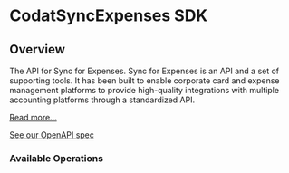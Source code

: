 # CodatSyncExpenses SDK

## Overview

The API for Sync for Expenses.
Sync for Expenses is an API and a set of supporting tools. It has been built to enable corporate card and expense management platforms to provide high-quality integrations with multiple accounting platforms through a standardized API.

[Read more...](https://docs.codat.io/sync-for-expenses/overview)

[See our OpenAPI spec](https://github.com/codatio/oas)

### Available Operations

